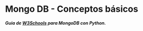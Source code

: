 # Mongo DB - Conceptos básicos
##### Guia de  [W3Schools](https://www.w3schools.com/python/python_mongodb_getstarted.asp) para MongoDB con Python.
